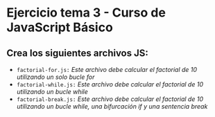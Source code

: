 # Ejercicio  tema 3 - Curso de JavaScript Básico

## Crea los siguientes archivos JS:

* `factorial-for.js:` _Este archivo debe calcular el factorial de 10 utilizando un solo bucle for_
* `factorial-while.js:` _Este archivo debe calcular el factorial de 10 utilizando un bucle while_
* `factorial-break.js:` _Este archivo debe calcular el factorial de 10 utilizando un bucle while, una bifurcación if y una sentencia break_
